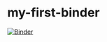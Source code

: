 # my-first-binder

[![Binder](https://mybinder.org/badge_logo.svg)](https://mybinder.org/v2/gh/FrankThompo/my-first-binder/main)
